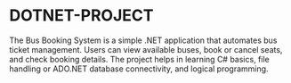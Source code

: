 # DOTNET-PROJECT
The Bus Booking System is a simple .NET application that automates bus ticket management. Users can view available buses, book or cancel seats, and check booking details. The project helps in learning C# basics, file handling or ADO.NET database connectivity, and logical programming.
